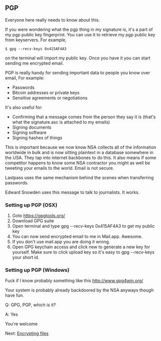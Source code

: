 ## PGP

Everyone here really needs to know about this.

If you were wondering what the pgp thing in my signature is, it's a part of my pgp public key fingerprint. You can use it to retrieve my pgp public key from keyservers. For example,

    $ gpg --recv-keys 0x415AF4A3

on the terminal will import my public key. Once you have it you can start sending me encrypted email.

PGP is really handy for sending important data to people you know over email, For example:

* Passwords
* Bitcoin addresses or private keys
* Sensitive agreements or negotiations

It's also useful for:

* Confirming that a message comes from the person they say it is (that's what the signature.asc is attached to my emails)
* Signing documents
* Signing software
* Signing hashes of things

This is important because we now know NSA collects all of the information worldwide in bulk and is now sitting plaintext in a database somewhere in the USA. They tap into internet backbones to do this. It also means if some competitor happens to know some NSA contractor you might as well be tweeting your emails to the world. Email is not secure.

Lastpass uses the same mechanism behind the scenes when transferring passwords.

Edward Snowden uses this message to talk to journalists. It works.

### Setting up PGP (OSX)

1. Goto https://gpgtools.org/
2. Download GPG suite
3. Open terminal and type gpg --recv-keys 0x415AF4A3 to get my public key
4. You can now send encrypted email to me in Mail.app. Awesome.
5. If you don't use mail.app you are doing it wrong.
6. Open GPG keychain access and click new to generate a new key for yourself. Make sure to click upload key so it's easy to gpg --recv-keys your short id.


### Setting up PGP (Windows)

Fuck if I know probably something like this http://www.gpg4win.org/

Your system is probably already backdoored by the NSA anyways though have fun.


Q: GPG, PGP, which is it?

A: Yes


You're welcome

Next: [Encrypting files](files.md)
